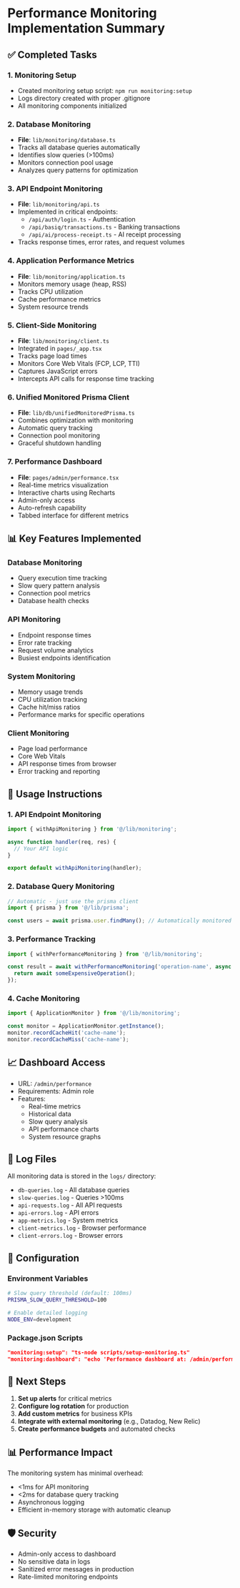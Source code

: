# Performance Monitoring Implementation Summary

## ✅ Completed Tasks

### 1. Monitoring Setup

- Created monitoring setup script: `npm run monitoring:setup`
- Logs directory created with proper .gitignore
- All monitoring components initialized

### 2. Database Monitoring

- **File**: `lib/monitoring/database.ts`
- Tracks all database queries automatically
- Identifies slow queries (>100ms)
- Monitors connection pool usage
- Analyzes query patterns for optimization

### 3. API Endpoint Monitoring

- **File**: `lib/monitoring/api.ts`
- Implemented in critical endpoints:
  - `/api/auth/login.ts` - Authentication
  - `/api/basiq/transactions.ts` - Banking transactions
  - `/api/ai/process-receipt.ts` - AI receipt processing
- Tracks response times, error rates, and request volumes

### 4. Application Performance Metrics

- **File**: `lib/monitoring/application.ts`
- Monitors memory usage (heap, RSS)
- Tracks CPU utilization
- Cache performance metrics
- System resource trends

### 5. Client-Side Monitoring

- **File**: `lib/monitoring/client.ts`
- Integrated in `pages/_app.tsx`
- Tracks page load times
- Monitors Core Web Vitals (FCP, LCP, TTI)
- Captures JavaScript errors
- Intercepts API calls for response time tracking

### 6. Unified Monitored Prisma Client

- **File**: `lib/db/unifiedMonitoredPrisma.ts`
- Combines optimization with monitoring
- Automatic query tracking
- Connection pool monitoring
- Graceful shutdown handling

### 7. Performance Dashboard

- **File**: `pages/admin/performance.tsx`
- Real-time metrics visualization
- Interactive charts using Recharts
- Admin-only access
- Auto-refresh capability
- Tabbed interface for different metrics

## 📊 Key Features Implemented

### Database Monitoring

- Query execution time tracking
- Slow query pattern analysis
- Connection pool metrics
- Database health checks

### API Monitoring

- Endpoint response times
- Error rate tracking
- Request volume analytics
- Busiest endpoints identification

### System Monitoring

- Memory usage trends
- CPU utilization tracking
- Cache hit/miss ratios
- Performance marks for specific operations

### Client Monitoring

- Page load performance
- Core Web Vitals
- API response times from browser
- Error tracking and reporting

## 🚀 Usage Instructions

### 1. API Endpoint Monitoring

```typescript
import { withApiMonitoring } from '@/lib/monitoring';

async function handler(req, res) {
  // Your API logic
}

export default withApiMonitoring(handler);
```

### 2. Database Query Monitoring

```typescript
// Automatic - just use the prisma client
import { prisma } from '@/lib/prisma';

const users = await prisma.user.findMany(); // Automatically monitored
```

### 3. Performance Tracking

```typescript
import { withPerformanceMonitoring } from '@/lib/monitoring';

const result = await withPerformanceMonitoring('operation-name', async () => {
  return await someExpensiveOperation();
});
```

### 4. Cache Monitoring

```typescript
import { ApplicationMonitor } from '@/lib/monitoring';

const monitor = ApplicationMonitor.getInstance();
monitor.recordCacheHit('cache-name');
monitor.recordCacheMiss('cache-name');
```

## 📈 Dashboard Access

- URL: `/admin/performance`
- Requirements: Admin role
- Features:
  - Real-time metrics
  - Historical data
  - Slow query analysis
  - API performance charts
  - System resource graphs

## 📁 Log Files

All monitoring data is stored in the `logs/` directory:

- `db-queries.log` - All database queries
- `slow-queries.log` - Queries >100ms
- `api-requests.log` - All API requests
- `api-errors.log` - API errors
- `app-metrics.log` - System metrics
- `client-metrics.log` - Browser performance
- `client-errors.log` - Browser errors

## 🔧 Configuration

### Environment Variables

```bash
# Slow query threshold (default: 100ms)
PRISMA_SLOW_QUERY_THRESHOLD=100

# Enable detailed logging
NODE_ENV=development
```

### Package.json Scripts

```json
"monitoring:setup": "ts-node scripts/setup-monitoring.ts"
"monitoring:dashboard": "echo 'Performance dashboard at: /admin/performance'"
```

## 🎯 Next Steps

1. **Set up alerts** for critical metrics
2. **Configure log rotation** for production
3. **Add custom metrics** for business KPIs
4. **Integrate with external monitoring** (e.g., Datadog, New Relic)
5. **Create performance budgets** and automated checks

## 📊 Performance Impact

The monitoring system has minimal overhead:

- <1ms for API monitoring
- <2ms for database query tracking
- Asynchronous logging
- Efficient in-memory storage with automatic cleanup

## 🛡️ Security

- Admin-only access to dashboard
- No sensitive data in logs
- Sanitized error messages in production
- Rate-limited monitoring endpoints
